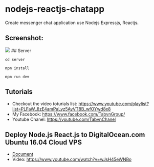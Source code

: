 # nodejs-reactjs-chatapp

Create messenger chat application use Nodejs Expressjs, Reactjs.

## Screenshot:

<img src="https://lh3.googleusercontent.com/bk7OOm_rDDP8TgKK3KYj5lEVBc4FptkWBlGce6_pRjBj2TMTSQD6jgTdxyU0vqI30AaacSntUuhzkiltph_jMJYI4bUrjN3AVcoyDp-HC0aR-iXZ_zoLhR9cfeI9gdifcnPp8TlRpQ=w2548-h1318-no" />
## Server

``` 
cd server 
```
```
npm install
```

```
npm run dev
```

## Tutorials
* Checkout the video toturials list: https://www.youtube.com/playlist?list=PLFaW_8zE4amPaLyz5AyVT8B_wfOYwd8x8
* My Facebook: https://www.facebook.com/TabvnGroup/
* Youtube Chanel: https://youtube.com/TabvnChanel


## Deploy Node.js React.js to DigitalOcean.com Ubuntu 16.04 Cloud VPS 

* <a href="https://github.com/tabvn/nodejs-reactjs-chatapp/blob/master/deployment-to-digitalocean-hosting.md">Document</a>
* Video: https://www.youtube.com/watch?v=wJsH45eWNBo

